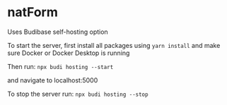 # natForm

Uses Budibase self-hosting option

To start the server, first install all packages using `yarn install` and make sure Docker or Docker Desktop is running

Then run:
`npx budi hosting --start`

and navigate to localhost:5000

To stop the server run:
`npx budi hosting --stop`